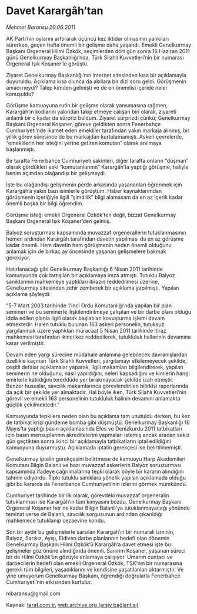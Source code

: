 # Davet Karargâh’tan

*Mehmet Baransu 20.06.2011*

<div class="yazi"><p>AK Parti’nin oylarını arttırarak üçüncü kez iktidar olmasının yankıları sürerken, geçen hafta önemli bir gelişme daha yaşandı. Emekli Genelkurmay Başkanı Orgeneral Hilmi Özkök, seçimlerden dört gün sonra 16 Haziran 2011 günü Genelkurmay Başkanlığı’nda, Türk Silahlı Kuvvetleri’nin bir numarası Orgeneral Işık Koşaner’le görüştü.</p>
<p>Ziyaret Genelkurmay Başkanlığı’nın internet sitesinden kısa bir açıklamayla duyuruldu. Açıklama kısa olunca da akıllara bir dizi soru geldi. Görüşmenin amacı neydi? Talep kimden gelmişti ve de en önemlisi içeride neler konuşuldu?</p>
<p>Görüşme kamuoyuna rutin bir gelişme olarak yansımasına rağmen, Karargâh’ın kodlarını yakından takip etmeye çalışan biri olarak, ziyareti anlamlı bir o kadar da sürpriz buldum. Ziyaret sürprizdi çünkü; Genelkurmay Başkanı Orgeneral Koşaner, göreve geldikten sonra Fenerbahçe Cumhuriyeti’nde ikamet eden emekliler tarafından yakın markaja alınmış, bir yıllık görev süresince de bu markajdan kurtulamamıştı. Askeri çevrelerde, “emeklilerin her isteğini yerine getiren komutan” olarak anılmaya başlanmıştı.</p>
<p>Bir tarafta Fenerbahçe Cumhuriyeti sakinleri, diğer tarafta onların “düşman” olarak gördükleri eski “komutanlarının” Karargâh’ta yaptığı görüşme, haliyle benim açımdan olağandışı bir gelişmeydi.</p>
<p>İşte bu olağandışı gelişmenin perde arkasında yaşananları öğrenmek için Karargâh’a yakın bazı isimlerle görüştüm. Haber kaynaklarımdan görüşmenin içeriğiyle ilgili “şimdilik” bilgi alamasam da en az içerik kadar önemli başka bir bilgi öğrendim.</p>
<p>Görüşme isteği emekli Orgeneral Özkök’ten değil, bizzat Genelkurmay Başkanı Orgeneral Işık Koşaner’den gelmiş.</p>
<p>Balyoz soruşturması kapsamında muvazzaf orgenerallerin tutuklanmasının hemen ardından Karargâh tarafından davetin yapılması da en az görüşme kadar önemli. Hem davetin hem görüşmenin neden önemli olduğunu anlamak için de birkaç ay öncesinde yaşanan gelişmelere bakmak gerekiyor.</p>
<p>Hatırlanacağı gibi Genelkurmay Başkanlığı 6 Nisan 2011 tarihinde kamuoyunda çok tartışılan bir açıklamaya imza atmıştı. Tutuklu Balyoz sanıklarının mahkemeye yaptıkları itirazın reddedilmesi üzerine, Genelkurmay sitesinden zehir zemberek bir açıklama yapılmıştı. Yapılan açıklama şöyleydi:</p>
<p>“5-7 Mart 2003 tarihinde 1’inci Ordu Komutanlığı’nda yapılan bir plan semineri ve bu seminerle ilişkilendirilmeye çalışılan ve bir darbe planı olduğu iddia edilen planla ilgili olarak başlatılan kovuşturma işlemi devam etmektedir. Halen tutuklu bulunan 163 askeri personelin, tutuksuz yargılanmak üzere yaptıkları müracaat 5 Nisan 2011 tarihinde itiraz mahkemesi tarafından ikinci kez reddedilerek, tutukluluk hallerinin devamına karar verilmiştir.</p>
<p>Devam eden yargı sürecine müdahale anlamına gelebilecek davranışlardan özellikle kaçınan Türk Silahlı Kuvvetleri, yargılamayı etkilemeyecek şekilde, çeşitli defalar açıklamalar yaparak, ilgili makamları bilgilendirerek, yapılan seminerin ne olduğunu, nasıl yapıldığını, neleri kapsadığını ve kimlerin hangi emirlerle katıldığını tereddüde yer bırakmayacak şekilde izah etmiştir. Benzer hususlar, savcılık makamlarınca görevlendirilen bilirkişi raporlarında da açık bir şekilde yer almaktadır. Hal böyle iken, Türk Silahlı Kuvvetleri’nin görevli ve emekli 163 personelinin tutukluluk halinin devamını anlamakta güçlük çekilmektedir.”</p>
<p>Kamuoyunda tepkilere neden olan bu açıklama tam unutuldu derken, bu kez de tatbikat krizi gündeme bomba gibi düşmüştü. Genelkurmay Başkanlığı 16 Mayıs’ta yaptığı basın açıklamasında Efes ve Denizkurdu 2011 tatbikatları için basın mensuplarının akreditelerini yapmaları istemiş ancak aradan sekiz gün geçtikten sonra ikinci bir açıklamayla tatbikatların iptal edildiğini kamuoyuna duyurmuştu. Açıklamada iptalin gerekçesi ise belirtilmemişti.</p>
<p>Genelkurmay iptalin gerekçesini belirtmese de kamuoyu Harp Akademileri Komutanı Bilgin Balanlı ve bazı muvazzaf askerlerin Balyoz soruşturması kapsamında ifadeye çağrılmalarına tepki olarak böyle bir kararın alındığını tahmin ediyordu. Tıpkı tutuklu sanıklara yönelik yapılan açıklamada olduğu gibi bu kararda da Fenerbahçe Cumhuriyeti’nin izlerini görmek mümkündü.</p>
<p>Cumhuriyet tarihinde bir ilk olarak, görevdeki muvazzaf orgeneralin tutuklanması ise Karargâh’ın tüm kimyasını bozdu. Genelkurmay Başkanı Orgeneral Koşaner her ne kadar Bilgin Balanlı’ya tutuklanmayacağı yönünde teminat verse de Balanlı, savcılık sorgusunun ardından çıkarıldığı mahkemece tutuklanıp cezaevine kondu.</p>
<p>Son bir aydır bu gelişmelerle sarsılan Karargah’ın bir numaralı isminin, Balyoz, Sarıkız, Ayışı, Eldiven darbe planlarının hedefi olan dönemin Genelkurmay Başkanı Hilmi Özkök’ü Karargâh’a davet etmesi işte bu gelişmeler göz önüne alındığında önemli. Sanırım Koşaner, yaşanan süreci bir de Hilmi Özkök’ün gözüyle anlamaya çalışıyor. Umarım cuntacı ve darbecilerin hedefi olan emekli Orgeneral Özkök, TSK’nın bir numarasına gerekli tüm bilgileri, yaşadıklarını ve kendisine yaşatılanları aktarmıştır. Ve yine umuyorum Genelkurmay Başkanı, öğrendiği doğrularla Fenerbahçe Cumhuriyeti’nin etkisinden kurtulur.</p>
<p>mbaransu@gmail.com</p>
</div>

Kaynak: [taraf.com.tr](http://www.taraf.com.tr/mehmet-baransu/makale-davet-karargah-tan.htm), [web.archive.org (arşiv bağlantısı)](http://web.archive.org/web/20131107071059/http://www.taraf.com.tr/mehmet-baransu/makale-davet-karargah-tan.htm)
